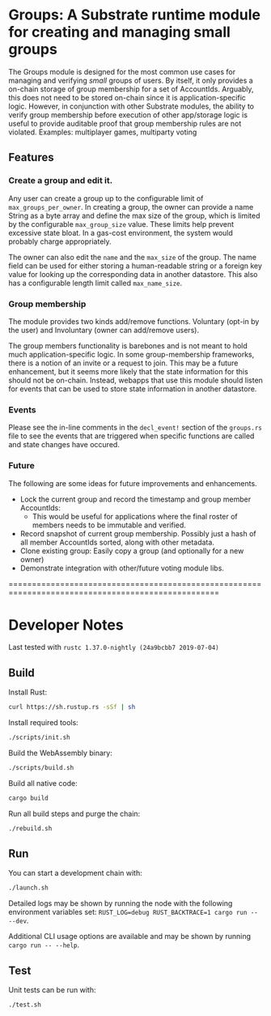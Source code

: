 # Groups: A Substrate runtime module for creating and managing small groups

The Groups module is designed for the most common use cases for managing and verifying *small* groups of users.
By itself, it only provides a on-chain storage of group membership for a set of AccountIds. Arguably, this does
not need to be stored on-chain since it is application-specific logic. However, in conjunction with other Substrate
modules, the ability to verify group membership before execution of other app/storage logic is useful to provide
auditable proof that group membership rules are not violated. Examples: multiplayer games, multiparty voting

## Features

### Create a group and edit it.

Any user can create a group up to the configurable limit of `max_groups_per_owner`. In creating a group, the owner can provide a name String as a byte array and define the max size of the group, which is limited by the configurable `max_group_size` value. These limits help prevent excessive state bloat. In a gas-cost environment, the system would probably charge appropriately.

The owner can also edit the `name` and the `max_size` of the group. The name field can be used for either storing a human-readable string or a foreign key value for looking up the corresponding data in another datastore. This also has a configurable length limit called `max_name_size`.

### Group membership

The module provides two kinds add/remove functions. Voluntary (opt-in by the user) and Involuntary (owner can add/remove users).

The group members functionality is barebones and is not meant to hold much application-specific logic.
In some group-membership frameworks, there is a notion of an invite or a request to join. This may be
a future enhancement, but it seems more likely that the state information for this should not be
on-chain. Instead, webapps that use this module should listen for events that can be used to store
state information in another datastore.

### Events

Please see the in-line comments in the `decl_event!` section of the `groups.rs` file to see the events that are triggered when specific functions are called and state changes have occured.

### Future

The following are some ideas for future improvements and enhancements.

* Lock the current group and record the timestamp and group member AccountIds:
  * This would be useful for applications where the final roster of members needs to be immutable and verified.
* Record snapshot of current group membership. Possibly just a hash of all member AccountIds sorted, along with other metadata.
* Clone existing group: Easily copy a group (and optionally for a new owner)
* Demonstrate integration with other/future voting module libs.


===================================================================================================

# Developer Notes

Last tested with `rustc 1.37.0-nightly (24a9bcbb7 2019-07-04)`

## Build

Install Rust:

```bash
curl https://sh.rustup.rs -sSf | sh
```

Install required tools:

```bash
./scripts/init.sh
```

Build the WebAssembly binary:

```bash
./scripts/build.sh
```

Build all native code:

```bash
cargo build
```

Run all build steps and purge the chain:

```bash
./rebuild.sh
```


## Run

You can start a development chain with:

```bash
./launch.sh
```
Detailed logs may be shown by running the node with the following environment variables set: `RUST_LOG=debug RUST_BACKTRACE=1 cargo run -- --dev`.

Additional CLI usage options are available and may be shown by running `cargo run -- --help`.

## Test

Unit tests can be run with:

```bash
./test.sh
```
